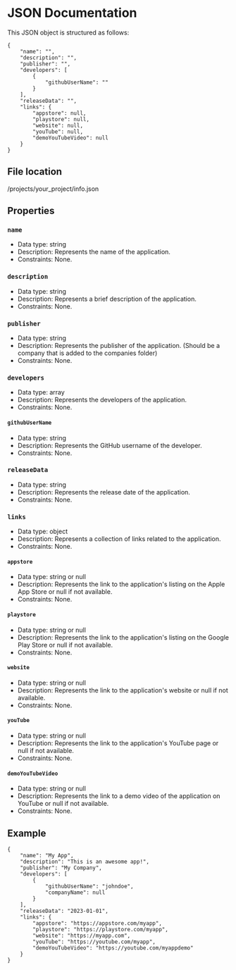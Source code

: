 # JSON Documentation

This JSON object is structured as follows:

```
{
    "name": "",
    "description": "",
    "publisher": "",
    "developers": [
        {
            "githubUserName": ""
        }
    ],
    "releaseData": "",
    "links": {
        "appstore": null,
        "playstore": null,
        "website": null,
        "youTube": null,
        "demoYouTubeVideo": null
    }
}
```

## File location

/projects/your_project/info.json

## Properties

### `name`

- Data type: string
- Description: Represents the name of the application.
- Constraints: None.

### `description`

- Data type: string
- Description: Represents a brief description of the application.
- Constraints: None.

### `publisher`

- Data type: string
- Description: Represents the publisher of the application. (Should be a company that is added to the companies folder)
- Constraints: None.

### `developers`

- Data type: array
- Description: Represents the developers of the application.
- Constraints: None.

#### `githubUserName`

- Data type: string
- Description: Represents the GitHub username of the developer.
- Constraints: None.

### `releaseData`

- Data type: string
- Description: Represents the release date of the application.
- Constraints: None.

### `links`

- Data type: object
- Description: Represents a collection of links related to the application.
- Constraints: None.

#### `appstore`

- Data type: string or null
- Description: Represents the link to the application's listing on the Apple App Store or null if not available.
- Constraints: None.

#### `playstore`

- Data type: string or null
- Description: Represents the link to the application's listing on the Google Play Store or null if not available.
- Constraints: None.

#### `website`

- Data type: string or null
- Description: Represents the link to the application's website or null if not available.
- Constraints: None.

#### `youTube`

- Data type: string or null
- Description: Represents the link to the application's YouTube page or null if not available.
- Constraints: None.

#### `demoYouTubeVideo`

- Data type: string or null
- Description: Represents the link to a demo video of the application on YouTube or null if not available.
- Constraints: None.

## Example

```
{
    "name": "My App",
    "description": "This is an awesome app!",
    "publisher": "My Company",
    "developers": [
        {
            "githubUserName": "johndoe",
            "companyName": null
        }
    ],
    "releaseData": "2023-01-01",
    "links": {
        "appstore": "https://appstore.com/myapp",
        "playstore": "https://playstore.com/myapp",
        "website": "https://myapp.com",
        "youTube": "https://youtube.com/myapp",
        "demoYouTubeVideo": "https://youtube.com/myappdemo"
    }
}
```